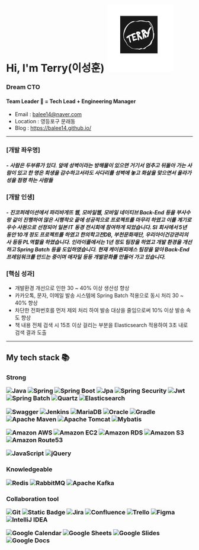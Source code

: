 # Hi, I'm Terry(이성훈) <img src="images/terry-logo.png" height="180">
### Dream CTO
#### Team Leader 👋 = Tech Lead + Engineering Manager

- Email : balee14@naver.com
- Location : 영등포구 문래동
- Blog : https://balee14.github.io/

---
### [개발 좌우명]
##### - 사람은 두부류가 있다. 앞에 성벽이라는 방해물이 있으면 거기서 멈추고 뒤돌아 가는 사람이 있고 한 명은 희생을 감수하고서라도 사다리를 성벽에 놓고 화살을 맞으면서 올라가 성을 점령 하는 사람들

### [개발 인생]
##### - 진코퍼레이션에서 파리바게뜨 웹, 모바일웹, 모바일 네이티브 Back-End 등을 부사수랑 같이 진행하여 많은 시행착오 끝에 성공적으로 프로젝트를 마무리 하였고 이를 계기로 우수 사원으로 선정되어 일본 IT 동경 전시회에 참여하게 되었습니다. SI 회사에서 5년 동안 10개 정도 프로젝트를 하였고 한의학고전DB, 부천문화재단, 우리아이건강관리의사 등등 PL역할을 하였습니다. 인라이플에서는 1년 정도 팀장을 하였고 개발 환경을 개선하고 Spring Batch 등을 도입하였습니다. 현재 케이원피에스 팀장을 맡아 Back-End 프레임워크를 만드는 중이며 애자일 등등 개발문화를 만들어 가고 있습니다.

### [핵심 성과]
- 개발환경 개선으로 인한 30 ~ 40% 이상 생산성 향상
- 카카오톡, 문자, 이메일 발송 시스템에 Spring Batch 적용으로 동시 처리 30 ~ 40% 향상
- 차단한 전화번호를 먼저 제외 처리 하여 발송 대상을 줄임으로써 10% 이상 발송 속도 향상
- 책 내용 전체 검색 시 15초 이상 걸리는 부분을 Elasticsearch 적용하여 3초 내로 검색 결과 도출

---

<h2> My tech stack 📚 </h2>

<h3>Strong

![Java](https://img.shields.io/badge/-Java-%23FF0000?style=flat)
![Spring](https://img.shields.io/badge/-Spring-%236DB33F?style=flat&logo=Spring&logoColor=%236DB33F&labelColor=%23FFFFFF)
![Spring Boot](https://img.shields.io/badge/-Spring_Boot-%236DB33F?style=flat&logo=SpringBoot&logoColor=%236DB33F&labelColor=%23FFFFFF)
![Jpa](https://img.shields.io/badge/-Jpa-%23000000?style=flat)
![Spring Security](https://img.shields.io/badge/-Spring_Security-%236DB33F?style=flat&logo=SpringSecurity&logoColor=%236DB33F&labelColor=%23FFFFFF)
![Jwt](https://img.shields.io/badge/-Jwt-%23000000?style=flat&logoColor=%23FFFFFF)
![Spring Batch](https://img.shields.io/badge/-Spring%20Batch-%236DB33F?style=flat&logoColor=%23FFFFFF)
![Quartz](https://img.shields.io/badge/-Quartz-%23000000?style=flat&logoColor=%23FFFFFF)
![Elasticsearch](https://img.shields.io/badge/-Elasticsearch-%23005571?style=flat&logo=elasticsearch&logoColor=%23005571&labelColor=%23FFFFFF)

![Swagger](https://img.shields.io/badge/-Swagger-%2385EA2D?style=flat&logo=swagger&logoColor=%2385EA2D&labelColor=%23FFFFFF)
![Jenkins](https://img.shields.io/badge/-Jenkins-%23D24939?style=flat&logo=jenkins&logoColor=%23D24939&labelColor=%23FFFFFF)
![MariaDB](https://img.shields.io/badge/-MariaDB-%231F305F?style=flat&logo=MariaDB&logoColor=%23FFFFFF&labelColor=%231F305F)
![Oracle](https://img.shields.io/badge/-Oracle-%23F80000?style=flat&logo=oracle&logoColor=%23F80000&labelColor=%23FFFFFF)
![Gradle](https://img.shields.io/badge/-Gradle-%2302303A?style=flat&logo=Gradle&logoColor=%23FFFFFF&labelColor=%2302303A)
![Apache Maven](https://img.shields.io/badge/-Apache%20Maven-%23C71A36?style=flat&logo=apachemaven&logoColor=%23C71A36&labelColor=%23FFFFFF)
![Apache Tomcat](https://img.shields.io/badge/-Apache%20Tomcat-%23F8DC75?style=flat&logo=apachetomcat&logoColor=%23F8DC75&labelColor=%23FFFFFF)
![Mybatis](https://img.shields.io/badge/-%20Mybatis-%23000000?style=flat&logoColor=%23FFFFFF)

![Amazon AWS](https://img.shields.io/badge/-Amazon%20AWS-%23232F3E?style=flat&logo=AmazonAWS&logoColor=%23232F3E&labelColor=%23FFFFFF)
![Amazon EC2](https://img.shields.io/badge/-Amazon%20EC2-%23FF9900?style=flat&logo=AmazonEC2&logoColor=%23FF9900&labelColor=%23FFFFFF)
![Amazon RDS](https://img.shields.io/badge/-Amazon%20RDS-%23527FFF?style=flat&logo=AmazonRDS&logoColor=%23527FFF&labelColor=%23FFFFFF)
![Amazon S3](https://img.shields.io/badge/-Amazon%20S3-%23569A31?style=flat&logo=AmazonS3&logoColor=%23569A31&labelColor=%23FFFFFF)
![Amazon Route53](https://img.shields.io/badge/-Amazon%20Route53-%238C4FFF?style=flat&logo=AmazonRoute53&logoColor=%238C4FFF&labelColor=%23FFFFFF)

![JavaScript](https://img.shields.io/badge/-JavaScript-%23F7DF1E?style=flat&logo=JavaScript&logoColor=%23000000&labelColor=%23FFFFFF)
![jQuery](https://img.shields.io/badge/-jQuery-%230769AD?style=flat&logo=jquery&logoColor=%230769AD&labelColor=%23FFFFFF)

<h3>Knowledgeable

![Redis](https://img.shields.io/badge/-Redis-%23DC382D?style=flat&logo=redis&logoColor=%23DC382D&labelColor=%23FFFFFF)
![RabbitMQ](https://img.shields.io/badge/-RabbitMQ-%23FF6600?style=flat&logo=RabbitMQ&logoColor=%23FF6600&labelColor=%23FFFFFF)
![Apache Kafka](https://img.shields.io/badge/-Apache%20Kafka-%23231F20?style=flat&logo=apachekafka&logoColor=%23231F20&labelColor=%23FFFFFF)



<h3>Collaboration tool

![Git](https://img.shields.io/badge/-Git-%23F05032?style=flat&logo=git&logoColor=%23FFFFFF&labelColor=%23F05032&color=%23F05032)
![Static Badge](https://img.shields.io/badge/-GitLab-%23FC6D26?style=flat&logo=gitlab&logoColor=%23FC6D26&labelColor=%23FFFFFF)
![Jira](https://img.shields.io/badge/-Jira-%230052CC?style=flat&logo=Jira&logoColor=%230052CC&labelColor=%23FFFFFF)
![Confluence](https://img.shields.io/badge/-Confluence-%23172B4D?style=flat&logo=Confluence&logoColor=%23172B4D&labelColor=%23FFFFFF)
![Trello](https://img.shields.io/badge/-Trello-%230052CC?style=flat&logo=trello&logoColor=%230052CC&labelColor=%23FFFFFF)
![Figma](https://img.shields.io/badge/-Figma-%23F24E1E?style=flat&logo=Figma&logoColor=%23F24E1E&labelColor=%23FFFFFF)
![IntelliJ IDEA](https://img.shields.io/badge/-IntelliJ%20IDEA-%23000000?style=flat&logo=IntelliJIDEA&logoColor=%23000000&labelColor=%23FFFFFF)

![Google Calendar](https://img.shields.io/badge/-Google%20Calendar-%234285F4?style=flat&logo=googlecalendar&logoColor=%234285F4&labelColor=%23FFFFFF)
![Google Sheets](https://img.shields.io/badge/-Google%20Sheets-%2334A853?style=flat&logo=googlesheets&logoColor=%2334A853&labelColor=%23FFFFFF)
![Google Slides](https://img.shields.io/badge/-Google%20Slides-%23FBBC04?style=flat&logo=googleSlides&logoColor=%23FBBC04&labelColor=%23FFFFFF)
![Google Docs](https://img.shields.io/badge/-Google%20Docs-%234285F4?style=flat&logo=googledocs&logoColor=%234285F4&labelColor=%23FFFFFF)


